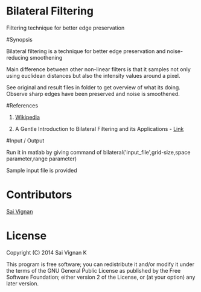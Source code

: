 # Bilateral Filtering
Filtering technique for better edge preservation

#Synopsis

Bilateral filtering is a technique for better edge preservation and noise-reducing smoothening

Main difference between other non-linear filters is that it samples not only using euclidean distances but also the intensity values around a pixel. 

See original and result files in folder to get overview of what its doing. Observe sharp edges have been preserved and noise is smoothened.

#References
1. [Wikipedia](https://en.wikipedia.org/wiki/Bilateral_filter)

2. A Gentle Introduction to Bilateral Filtering and its Applications - [Link](http://people.csail.mit.edu/sparis/bf_course/)

#Input / Output

Run it in matlab by giving command of bilateral('input_file',grid-size,space parameter,range parameter)

Sample input file is provided

# Contributors

[Sai Vignan](http://www.iitd.ac.in/~cs5120289)

# License

Copyright (C) 2014  Sai Vignan K

This program is free software; you can redistribute it and/or modify it under the terms of the GNU General Public License as published by the Free Software Foundation; either version 2 of the License, or (at your option) any later version.
